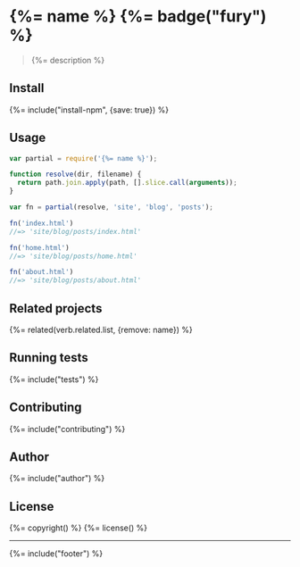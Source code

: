 # {%= name %} {%= badge("fury") %}

> {%= description %}

## Install
{%= include("install-npm", {save: true}) %}

## Usage

```js
var partial = require('{%= name %}');

function resolve(dir, filename) {
  return path.join.apply(path, [].slice.call(arguments));
}

var fn = partial(resolve, 'site', 'blog', 'posts');

fn('index.html')
//=> 'site/blog/posts/index.html'

fn('home.html')
//=> 'site/blog/posts/home.html'

fn('about.html')
//=> 'site/blog/posts/about.html'
```

## Related projects
{%= related(verb.related.list, {remove: name}) %}  

## Running tests
{%= include("tests") %}

## Contributing
{%= include("contributing") %}

## Author
{%= include("author") %}

## License
{%= copyright() %}
{%= license() %}

***

{%= include("footer") %}

